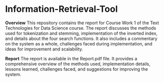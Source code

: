 # Information-Retrieval-Tool

**Overview**
This repository contains the report for Course Work 1 of the Text Technologies for Data Science course. The report discusses the methods used for tokenization and stemming, implementation of the inverted index, and details about the four search functions. It also includes a commentary on the system as a whole, challenges faced during implementation, and ideas for improvement and scalability.

**Report**
The report is available in the Report.pdf file. It provides a comprehensive overview of the methods used, implementation details, lessons learned, challenges faced, and suggestions for improving the system.
